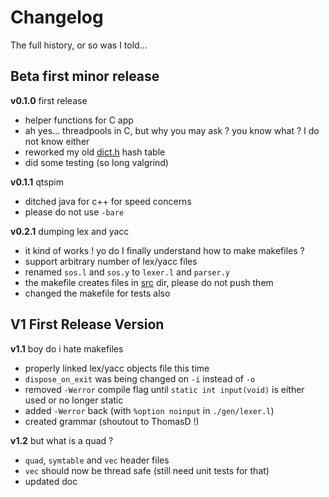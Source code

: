 # Changelog

<summary>The full history, or so was I told...</summary>

## Beta first minor release

**v0.1.0** first release

- helper functions for C app
- ah yes... threadpools in C, but why you may ask ? you know what ? I do not know either
- reworked my old [dict.h](inc/dict.h) hash table
- did some testing (so long valgrind)

**v0.1.1** qtspim

- ditched java for c++ for speed concerns
- please do not use `-bare`

**v0.2.1** dumping lex and yacc

- it kind of works ! yo do I finally understand how to make makefiles ?
- support arbitrary number of lex/yacc files
- renamed `sos.l` and `sos.y` to `lexer.l` and `parser.y`
- the makefile creates files in [src](src/) dir, please do not push them
- changed the makefile for tests also

## V1 First Release Version

**v1.1** boy do i hate makefiles

- properly linked lex/yacc objects file this time
- `dispose_on_exit` was being changed on `-i` instead of `-o`
- removed `-Werror` compile flag until `static int input(void)` is either used or no longer static
- added `-Werror` back (with `%option noinput` in `./gen/lexer.l`)
- created grammar (shoutout to ThomasD !)

**v1.2** but what is a quad ?

- `quad`, `symtable` and `vec` header files
- `vec` should now be thread safe (still need unit tests for that)
- updated doc
